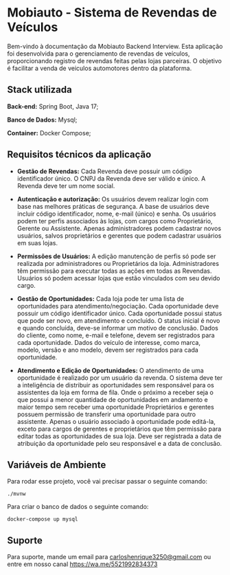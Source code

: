 
# Mobiauto - Sistema de Revendas de Veículos

Bem-vindo à documentação da Mobiauto Backend Interview. Esta aplicação foi desenvolvida para o gerenciamento de revendas de veículos, proporcionando registro de revendas feitas pelas lojas parceiras. O objetivo é facilitar a venda de veiculos automotores dentro da plataforma.
## Stack utilizada

**Back-end:** Spring Boot, Java 17;

**Banco de Dados:** Mysql;

**Container:** Docker Compose;


## Requisitos técnicos da aplicação

- **Gestão de Revendas:** Cada Revenda deve possuir um código identificador único. O CNPJ da Revenda deve ser válido e único. A Revenda deve ter um nome social.

- **Autenticação e autorização:** Os usuários devem realizar login com base nas melhores práticas de segurança. A base de usuários deve incluir código identificador, nome, e-mail (único) e senha. Os usuários podem ter perfis associados às lojas, com cargos como Proprietário, Gerente ou Assistente. Apenas administradores podem cadastrar novos usuários, salvos proprietários e gerentes que podem cadastrar usuários em suas lojas.

- **Permissões de Usuários:** A edição manutenção de perfis só pode ser realizada por administradores ou Proprietários da loja. Administradores têm permissão para executar todas as ações em todas as Revendas. Usuários só podem acessar lojas que estão vinculados com seu devido cargo.

- **Gestão de Oportunidades:** Cada loja pode ter uma lista de oportunidades para atendimento/negociação. Cada oportunidade deve possuir um código identificador único. Cada oportunidade possui status que pode ser novo, em atendimento e concluído. O status inicial é novo e quando concluída, deve-se informar um motivo de conclusão. Dados do cliente, como nome, e-mail e telefone, devem ser registrados para cada oportunidade. Dados do veículo de interesse, como marca, modelo, versão e ano modelo, devem ser registrados para cada oportunidade.

- **Atendimento e Edição de Oportunidades:** O atendimento de uma oportunidade é realizado por um usuário da revenda. O sistema deve ter a inteligência de distribuir as oportunidades sem responsável para os assistentes da loja em forma de fila. Onde o próximo a receber seja o que possui a menor quantidade de oportunidades em andamento e maior tempo sem receber uma oportunidade Proprietários e gerentes possuem permissão de transferir uma oportunidade para outro assistente. Apenas o usuário associado à oportunidade pode editá-la, exceto para cargos de gerentes e proprietários que têm permissão para editar todas as oportunidades de sua loja. Deve ser registrada a data de atribuição da oportunidade pelo seu responsável e a data de conclusão.

## Variáveis de Ambiente

Para rodar esse projeto, você vai precisar passar o seguinte comando:

`./mvnw`

Para criar o banco de dados o seguinte comando:

`docker-compose up mysql`


## Suporte

Para suporte, mande um email para carloshenrique3250@gmail.com ou entre em nosso canal https://wa.me/5521992834373

